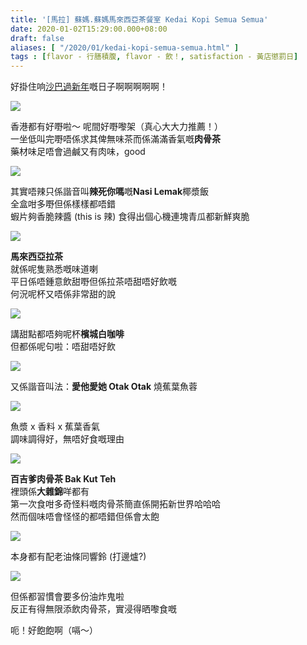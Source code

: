 ```yaml
---
title: '[馬拉] 蘇媽.蘇媽馬來西亞茶餐室 Kedai Kopi Semua Semua'
date: 2020-01-02T15:29:00.000+08:00
draft: false
aliases: [ "/2020/01/kedai-kopi-semua-semua.html" ]
tags : [flavor - 行膳積腹, flavor - 飲！, satisfaction - 黃店懲罰日]
---
```


好掛住响[沙巴過新年](https://hidie.net/sabah5a/)嘅日子啊啊啊啊啊！  

![](/images/semuasemua1.jpg)

香港都有好嘢啦～ 呢間好嘢嚟架（真心大大力推薦！）  
一坐低叫完嘢唔係求其俾無味茶而係滿滿香氣嘅**肉骨茶**  
藥材味足唔會過鹹又有肉味，good  

![](/images/semuasemua2.jpg)

其實唔辣只係諧音叫**辣死你嗎**嘅**Nasi Lemak**椰漿飯  
全盒咁多嘢但係樣樣都唔錯  
蝦片夠香脆辣醬 (this is 辣) 食得出個心機連塊青瓜都新鮮爽脆  

![](/images/semuasemua3.jpg)

**馬來西亞拉茶**   
就係呢隻熟悉嘅味道喇  
平日係唔鍾意飲甜嘢但係拉茶唔甜唔好飲嘅  
何況呢杯又唔係非常甜的說  

![](/images/semuasemua4.jpg)

講甜點都唔夠呢杯**檳城白咖啡**  
但都係呢句啦：唔甜唔好飲  

![](/images/semuasemua5.jpg)

又係諧音叫法：**愛他愛她 Otak Otak** 燒蕉葉魚蓉  

![](/images/semuasemua6.jpg)

魚漿 x 香料 x 蕉葉香氣  
調味調得好，無唔好食嘅理由  

![](/images/semuasemua7.jpg)

**百吉爹肉骨茶 Bak Kut Teh**  
裡頭係**大雜錦**咩都有  
第一次食咁多奇怪料嘅肉骨茶簡直係開拓新世界哈哈哈  
然而個味唔會怪怪的都唔錯但係會太飽  

![](/images/semuasemua8.jpg)

本身都有配老油條同響鈴 (打邊爐?)  

![](/images/semuasemua9.jpg)

但係都習慣會要多份油炸鬼啦  
反正有得無限添飲肉骨茶，實浸得晒嚟食嘅  
  
  
呃！好飽飽啊（嗝～）
